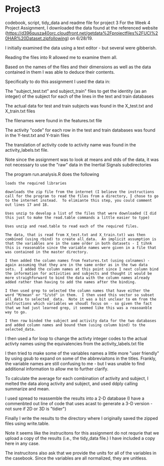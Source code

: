 # Project3
codebook, script, tidy_data and readme file for project 3
For the Week 4 Project Assignment, I downloaded the data found at the referenced website (https://d396qusza40orc.cloudfront.net/getdata%2Fprojectfiles%2FUCI%20HAR%20Dataset.zipfollowing) on  6/28/19.

I initially examined the data using a text editor - but several were gibberish.  

Reading the files into R allowed me to examine them all.

Based on the names of the files and their dimensions as well as the data contained in them I was able to deduce their contents.  

Specifically to do this assignment I used the data in:

The "subject_test.txt" and subject_train" files to get the identity (as an integer) of the subject for each of the lines in the text and train databases

  The actual data for test and train subjects was found in the X_test.txt and X_train.txt files

  The filenames were found in the features.txt file

  The activity "code" for each row in the test and train databases was found in the Y-test.txt and Y-train files

  The translation of activity code to activity name was found in the activity_labels.txt file.
  
  Note since the assignment was to look at means and stds of the data, it was not necessary to use the "raw" data in the Inertial Signals subdirectories
  
  The program run.analysis.R does the following
    
    loads the required libraries
    
    downloads the zip file from the internet (I believe the instructions call for the program to read the files from a directory, I chose to go to the internet instead.  To elimiante this step, you could comment out lines 17 and 18.
    
    Uses unzip to develop a list of the files that were downloaded (I did this just to make the read.table commands a little easier to type)
    
    Uses unzip and read.table to read each of the required files.
    
    The data, that is read from X_test.txt and X_train.txt) was then combined (using rbind) to create all_data.  An implicit assumption is that the variables are in the same order in both datasets - I tihnk this is reasonable since the variable names were given in a file that was contained in the master directory.
    
    I then added the column names from features.txt (using colnames) - again assuming that they are in the same order as in the two data sets.  I added the column names at this point since I next column bind the information for activities and subjects and thought it would be more straighforward to bind the data with the column names already added rather than having to add the names after the binding.
    
    I then used grep to selected the column names that have either the word "M/mean" or "S/std" in them.  I then used this vector so subset all_data to selected_ data.  Note it was a bit unclear to em from the instructions which variables we shoudl focus on - so given the fact that we had just learned grep, it seemed like this was a reasoanble way to go.
    
    I then row binded the subject and activity data for the two databases and added column names and bound them (using column bind) to the selected_data.
   
   I then used a for loop to change the activty integer codes to the actual activty names using the equivalencies from the activity_labels.txt file
   
   I then tried to make some of the variables names a little more "user friendly" by using gsub to expand on some of the abbreviaitons in the titles.  Frankly, the variable names are still confusing to me - but I was unable to find additional information to allow me to further clarify.
   
   To calculate the average for each combination of activity and subject, I melted the data along activity and subject, and used ddply calling summarize and mean.
   
   I used spread to reassemble the results into a 2-D database (I have a commenbted out line of code that uses acast to generate a 3-D version - not sure if 2D or 3D is "tidier")
   
   Finally I write the results to the directory where I originally saved the zipped files using write.table.
   
   Note it seems like the instrucitons for this assignment do not requrie that we upload a copy of the results (i.e., the tidy_data file.)  I have included a copy here in any case.  
   
   The instrucitons also ask that we provide the units for all of the variables in the casebook.  Since the variables are all normalized, they are unitless.
  
